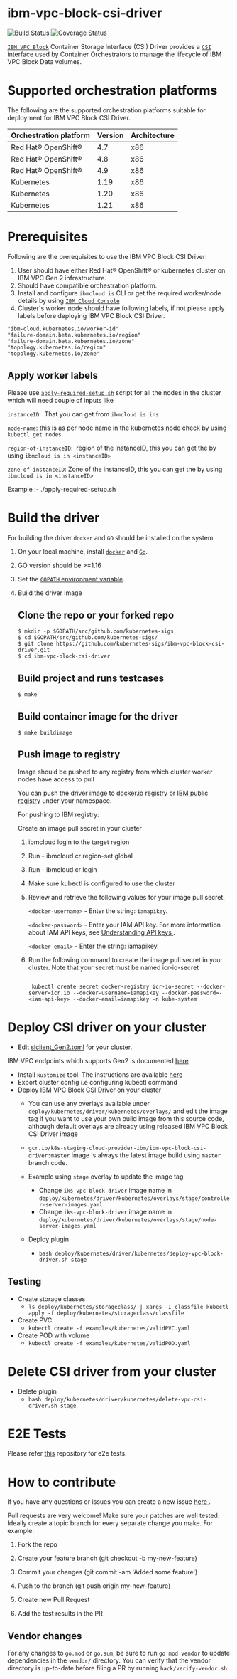 # ibm-vpc-block-csi-driver

[![Build Status](https://prow.k8s.io/badge.svg?jobs=pull-ibm-vpc-block-csi-driver-build)](https://prow.k8s.io)
[![Coverage Status](https://coveralls.io/repos/github/kubernetes-sigs/ibm-vpc-block-csi-driver/badge.svg?branch=master)](https://coveralls.io/github/kubernetes-sigs/ibm-vpc-block-csi-driver?branch=master)


[`IBM VPC Block`](https://cloud.ibm.com/docs/openshift?topic=openshift-vpc-block) Container Storage Interface (CSI) Driver provides a [`CSI`](https://github.com/container-storage-interface/spec/blob/master/spec.md) interface used by Container Orchestrators to manage the lifecycle of IBM VPC Block Data volumes.

# Supported orchestration platforms

The following are the supported orchestration platforms suitable for deployment for IBM VPC Block CSI Driver.

|Orchestration platform|Version|Architecture|
|----------------------|-------|------------|
|Red Hat® OpenShift®|4.7|x86|
|Red Hat® OpenShift®|4.8|x86|
|Red Hat® OpenShift®|4.9|x86|
|Kubernetes| 1.19|x86|
|Kubernetes| 1.20|x86|
|Kubernetes| 1.21|x86|

# Prerequisites

Following are the prerequisites to use the IBM VPC Block CSI Driver:

1. User should have either Red Hat® OpenShift® or kubernetes cluster on IBM VPC Gen 2 infrastructure.
2. Should have compatible orchestration platform.
3. Install and configure `ibmcloud is` CLI or get the required worker/node details by using [`IBM Cloud Console`](https://cloud.ibm.com)
4. Cluster's worker node should have following labels, if not please apply labels before deploying IBM VPC Block CSI Driver.
```
"ibm-cloud.kubernetes.io/worker-id"
"failure-domain.beta.kubernetes.io/region"
"failure-domain.beta.kubernetes.io/zone"
"topology.kubernetes.io/region"
"topology.kubernetes.io/zone"
```

## Apply worker labels

Please use [`apply-required-setup.sh`](https://github.com/kubernetes-sigs/ibm-vpc-block-csi-driver/blob/master/scripts/apply-required-setup.sh) script for all the nodes in the cluster which will need couple of inputs like 

`instanceID`:  That you can get from `ibmcloud is ins` 

`node-name`: this is as per node name in the kubernetes node check by using `kubectl get nodes`

`region-of-instanceID`:  region of the instanceID, this you can get the by using `ibmcloud is in <instanceID>`

`zone-of-instanceID`: Zone of the instanceID, this you can get the by using `ibmcloud is in <instanceID>`

Example :- ./apply-required-setup.sh <node-name> <instanceID> <region-of-instanceID> <zone-of-instanceID>

# Build the driver

For building the driver `docker` and `GO` should be installed on the system

1. On your local machine, install [`docker`](https://docs.docker.com/install/) and [`Go`](https://golang.org/doc/install).
2. GO version should be >=1.16
3. Set the [`GOPATH` environment variable](https://github.com/golang/go/wiki/SettingGOPATH).
4. Build the driver image

   ## Clone the repo or your forked repo

   ```
   $ mkdir -p $GOPATH/src/github.com/kubernetes-sigs
   $ cd $GOPATH/src/github.com/kubernetes-sigs/
   $ git clone https://github.com/kubernetes-sigs/ibm-vpc-block-csi-driver.git
   $ cd ibm-vpc-block-csi-driver
   ```
   ## Build project and runs testcases

   ```
   $ make
   ```
   ## Build container image for the driver

   ```
   $ make buildimage
   ```

   ## Push image to registry

   Image should be pushed to any registry from which cluster worker nodes have access to pull

   You can push the driver image to [docker.io](https://hub.docker.com/)  registry or [IBM public registry](https://cloud.ibm.com/docs/Registry?topic=Registry-registry_overview#registry_regions_local) under your namespace.

   For pushing to IBM registry:

   Create an image pull secret in your cluster

   1. ibmcloud login to the target region

   2. Run - ibmcloud cr region-set global

   3. Run - ibmcloud cr login

   4. Make sure kubectl is configured to use the cluster

   5. Review and retrieve the following values for your image pull secret.

      `<docker-username>` - Enter the string: `iamapikey`.

      `<docker-password>` - Enter your IAM API key. For more information about IAM API keys, see [ Understanding API keys ](https://cloud.ibm.com/docs/account?topic=account-manapikey).

      `<docker-email>` - Enter the string: iamapikey.

   6. Run the following command to create the image pull secret in your cluster. Note that your secret must be named icr-io-secret


      ```

       kubectl create secret docker-registry icr-io-secret --docker-server=icr.io --docker-username=iamapikey --docker-password=-<iam-api-key> --docker-email=iamapikey -n kube-system

      ```

# Deploy CSI driver on your cluster
- Edit [slclient_Gen2.toml](https://github.com/kubernetes-sigs/ibm-vpc-block-csi-driver/blob/master/deploy/kubernetes/driver/kubernetes/slclient_Gen2.toml) for your cluster.

IBM VPC endpoints which supports Gen2 is documented [here](https://cloud.ibm.com/docs/vpc?topic=vpc-service-endpoints-for-vpc)
- Install `kustomize` tool. The instructions are available [here](https://kubectl.docs.kubernetes.io/installation/kustomize/)
- Export cluster config i.e configuring kubectl command
- Deploy IBM VPC Block CSI Driver on your cluster
  - You can use any overlays available under `deploy/kubernetes/driver/kubernetes/overlays/` and edit the image tag if you want to use your own build image from this source code, although default overlays are already using released IBM VPC Block CSI Driver image 

  - `gcr.io/k8s-staging-cloud-provider-ibm/ibm-vpc-block-csi-driver:master` image is always the latest image build using `master` branch code.	
  - Example using `stage` overlay to update the image tag
     - Change `iks-vpc-block-driver` image name in `deploy/kubernetes/driver/kubernetes/overlays/stage/controller-server-images.yaml`
     - Change `iks-vpc-block-driver` image name in `deploy/kubernetes/driver/kubernetes/overlays/stage/node-server-images.yaml`
  - Deploy plugin
    - `bash deploy/kubernetes/driver/kubernetes/deploy-vpc-block-driver.sh stage`

## Testing

- Create storage classes
  - `ls deploy/kubernetes/storageclass/ | xargs -I classfile kubectl apply -f deploy/kubernetes/storageclass/classfile`
- Create PVC
  - `kubectl create -f examples/kubernetes/validPVC.yaml`
- Create POD with volume
  - `kubectl create -f examples/kubernetes/validPOD.yaml`

# Delete CSI driver from your cluster

  - Delete plugin
    - `bash deploy/kubernetes/driver/kubernetes/delete-vpc-csi-driver.sh stage`

# E2E Tests

  Please refer [ this](https://github.com/IBM/ibm-csi-common/tree/master/tests/e2e) repository for e2e tests.

# How to contribute

If you have any questions or issues you can create a new issue [ here ](https://github.com/kubernetes-sigs/ibm-vpc-block-csi-driver/issues/new).

Pull requests are very welcome! Make sure your patches are well tested. Ideally create a topic branch for every separate change you make. For example:

1. Fork the repo

2. Create your feature branch (git checkout -b my-new-feature)

3. Commit your changes (git commit -am 'Added some feature')

4. Push to the branch (git push origin my-new-feature)

5. Create new Pull Request

6. Add the test results in the PR

## Vendor changes

For any changes to `go.mod` or `go.sum`, be sure to run `go mod vendor` to update dependencies in the `vendor/` directory. You can verify that the vendor directory is up-to-date before filing a PR by running `hack/verify-vendor.sh`.
